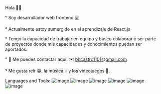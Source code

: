Hola ✌🏾

° Soy desarrollador web frontend 💻

° Actualmente estoy sumergido en el aprendizaje de React.js

° Tengo la capacidad de trabajar en equipo y busco colaborar o ser parte de proyectos donde mis capacidades y conocimientos puedan ser aportados.

° 📡 Me puedes contactar aquí: ✉️ bhcastro1101@gmail.com

° Me gusta reír 😁, la música 🎶 y los videojuegos 👾.

Languages and Tools:
![image](https://github.com/BcCastro/BcCastro/assets/110496409/257daec5-7f10-4b31-a87a-f01526498dd7)
![image](https://github.com/BcCastro/BcCastro/assets/110496409/ed73044a-2924-4fce-85e4-9660a07ea1c1)
![image](https://github.com/BcCastro/BcCastro/assets/110496409/9d0b9a4e-cdd9-473d-9481-cc0e3fdb4c7e)
![image](https://github.com/BcCastro/BcCastro/assets/110496409/52d2e801-c352-4990-82f9-b2ccb0bb79ec)
![image](https://github.com/BcCastro/BcCastro/assets/110496409/f56fc5fd-204c-45e9-819d-268485f41616)
![image](https://github.com/BcCastro/BcCastro/assets/110496409/e170b4f7-0b0b-4a15-a2b9-e1dc6396033c)

